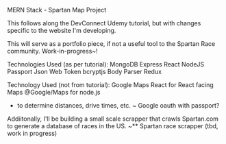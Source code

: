 MERN Stack - Spartan Map Project

This follows along the DevConnect Udemy tutorial, but with changes specific to the website I'm developing.

This will serve as a portfolio piece, if not a useful tool to the Spartan Race community. Work-in-progress~!

Technologies Used (as per tutorial):
MongoDB
Express
React
NodeJS
Passport
Json Web Token
bcryptjs
Body Parser
Redux

Technology Used (not from tutorial):
Google Maps React for React facing Maps
@Google/Maps for node.js

- to determine distances, drive times, etc.
  ~ Google oauth with passport?

Addiitonally, I'll be building a small scale scrapper that crawls Spartan.com to generate a database of races in the US.
~\*\* Spartan race scrapper (tbd, work in progress)
